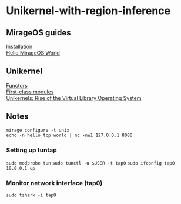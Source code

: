 # Unikernel-with-region-inference

## MirageOS guides
[Installation](https://mirage.io/docs/install) <br />
[Hello MirageOS World](https://mirage.io/docs/hello-world) <br />

## Unikernel 
[Functors](https://dev.realworldocaml.org/functors.html) <br />
[First-class modules](https://dev.realworldocaml.org/first-class-modules.html) <br />
[Unikernels: Rise of the Virtual Library Operating System](https://queue.acm.org/detail.cfm?id=2566628) <br />

## Notes
`mirage configure -t unix` <br />
`echo -n hello tcp world | nc -nw1 127.0.0.1 8080` <br />

### Setting up tuntap
`sudo modprobe tun`
`sudo tunctl -u $USER -t tap0`
`sudo ifconfig tap0 10.0.0.1 up`

### Monitor network interface (tap0)
`sudo tshark -i tap0`
